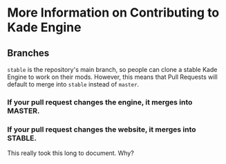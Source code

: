 # More Information on Contributing to Kade Engine

## Branches
`stable` is the repository's main branch, so people can clone a stable Kade Engine to work on their mods. However, this means that Pull Requests will default to merge into
`stable` instead of `master`.

### If your pull request changes the engine, it merges into MASTER.
### If your pull request changes the website, it merges into STABLE.

This really took this long to document. Why?
